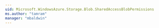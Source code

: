 ```yaml
---
uid: Microsoft.WindowsAzure.Storage.Blob.SharedAccessBlobPermissions
ms.author: "tamram"
manager: "mbaldwin"
---
```

